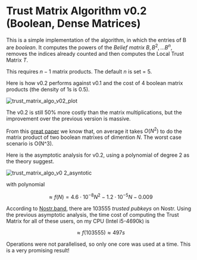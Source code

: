# Trust Matrix Algorithm v0.2 (Boolean, Dense Matrices)

This is a simple implementation of the algorithm, in which the entries of B are _boolean_.
It computes the powers of the _Belief matrix_ $B , B^2 , \dots B^n$, removes the indices already counted and then computes the Local Trust Matrix $T$.

This requires $n-1$ matrix products. The default $n$ is set = 5.

Here is how v0.2 performs against v0.1 and the cost of 4 boolean matrix products (the density of 1s is 0.5).

![trust_matrix_algo_v02_plot](https://github.com/pippellia-btc/The-Problem-of-Spam/assets/108896743/0ac5083c-afd5-47e5-b45e-8e7ec62aeee3)

The v0.2 is still 50% more costly than the matrix multiplications, but the improvement over the previous version is massive.

From this [great paper](https://www.sciencedirect.com/science/article/pii/S0019995873902283?via%3Dihub) we know that, on average it takes $O(N^2)$ to do the matrix product of two boolean matrixes of dimention $N$. The worst case scenario is O(N^3).

Here is the asymptotic analysis for v0.2, using a polynomial of degree 2 as the theory suggest.

![trust_matrix_algo_v0 2_asyntotic](https://github.com/pippellia-btc/The-Problem-of-Spam/assets/108896743/e9b87fc8-aa7e-4ed7-a10e-465617df62f1)

with polynomial

$$\approx f(N) = 4.6 \cdot 10^{-8} N^2 - 1.2 \cdot 10^{-5} N - 0.009$$

According to [Nostr.band](https://stats.nostr.band/), there are 103555 _trusted pubkeys_ on Nostr.
Using the previous asymptotic analysis, the time cost of computing the Trust Matrix for all of these users, on my CPU (Intel i5-4690k) is

$$\approx f(103555) \approx 497 s$$

Operations were not parallelised, so only one core was used at a time. This is a very promising result!
